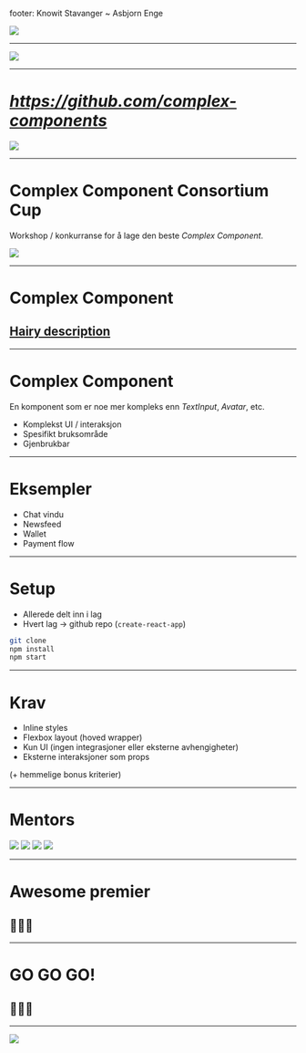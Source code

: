 footer: Knowit Stavanger ~ Asbjorn Enge

![](./cccc-logo.png) 

---

![](https://raw.githubusercontent.com/complex-components/consortium/master/ccc-logo.png)

---

# *https://github.com/complex-components*

![](https://raw.githubusercontent.com/complex-components/consortium/master/ccc-logo.png)

---

# Complex Component Consortium Cup

Workshop / konkurranse for å lage den beste *Complex Component*.

![](./cccc-logo.png) 

---

# Complex Component

## [Hairy description](https://github.com/complex-components/consortium#complex-components)

---

# Complex Component

En komponent som er noe mer kompleks enn *TextInput*, *Avatar*, etc.

* Komplekst UI / interaksjon
* Spesifikt bruksområde
* Gjenbrukbar

---

# Eksempler

* Chat vindu
* Newsfeed
* Wallet
* Payment flow

---

# Setup

* Allerede delt inn i lag
* Hvert lag -> github repo (`create-react-app`)
  
```bash
git clone  
npm install  
npm start
```

---

# Krav

* Inline styles
* Flexbox layout (hoved wrapper)
* Kun UI (ingen integrasjoner eller eksterne avhengigheter)
* Eksterne interaksjoner som props

(+ hemmelige bonus kriterier)

---

# Mentors

![](https://avatars3.githubusercontent.com/u/241601?v=3&s=460) 
![](https://avatars2.githubusercontent.com/u/1215210?v=3&s=400)
![](https://avatars2.githubusercontent.com/u/1620740?v=3&s=400)
![](https://avatars1.githubusercontent.com/u/13849663?v=3&s=400)

---

# Awesome premier
## 🏅🏅🏅

---

# GO GO GO!
## 🚀🚀🚀

---

![](./cccc-logo.png) 